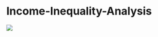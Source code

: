 # Income-Inequality-Analysis

<image src="https://github.com/ac12644/Income-Inequality-Analysis/blob/main/Income%20Inequality.pdf"/>


